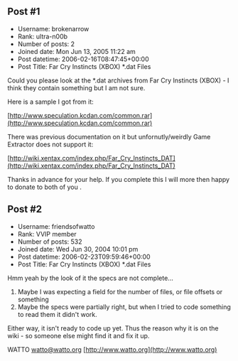 ## Post #1
- Username: brokenarrow
- Rank: ultra-n00b
- Number of posts: 2
- Joined date: Mon Jun 13, 2005 11:22 am
- Post datetime: 2006-02-16T08:47:45+00:00
- Post Title: Far Cry Instincts (XBOX) *.dat Files

Could you please look at the *.dat archives from Far Cry Instincts (XBOX) - I think they contain something but I am not sure.

Here is a sample I got from it:

[http://www.speculation.kcdan.com/common.rar](http://www.speculation.kcdan.com/common.rar)

There was previous documentation on it but unfornutly/weirdly Game Extractor does not support it:

[http://wiki.xentax.com/index.php/Far_Cry_Instincts_DAT](http://wiki.xentax.com/index.php/Far_Cry_Instincts_DAT)

Thanks in advance for your help. If you complete this I will more then happy to donate to both of you .
## Post #2
- Username: friendsofwatto
- Rank: VVIP member
- Number of posts: 532
- Joined date: Wed Jun 30, 2004 10:01 pm
- Post datetime: 2006-02-23T09:59:46+00:00
- Post Title: Far Cry Instincts (XBOX) *.dat Files

Hmm yeah by the look of it the specs are not complete...

1. Maybe I was expecting a field for the number of files, or file offsets or something
2. Maybe the specs were partially right, but when I tried to code something to read them it didn't work.

Either way, it isn't ready to code up yet. Thus the reason why it is on the wiki - so someone else might find it and fix it up.

WATTO
[watto@watto.org](mailto:watto@watto.org)
[http://www.watto.org](http://www.watto.org)
